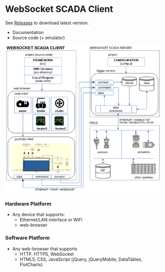 # WebSocket SCADA Client

See [Releases](https://github.com/atgroup09/websocket-scada-client/releases) to download latest version.

- Documentation
- Source code (+ emulator)

![scheme](./images/scheme.png)

### Hardware Platform

- Any device that supports:
  - Ethernet/LAN interface or WiFi
  - web-browser

### Software Platform

- Any web-browser that supports
  - HTTP, HTTPS, WebSocket
  - HTML5, CSS, JavaScript (jQuery, jQueryMobile, DataTables, FlotCharts)
